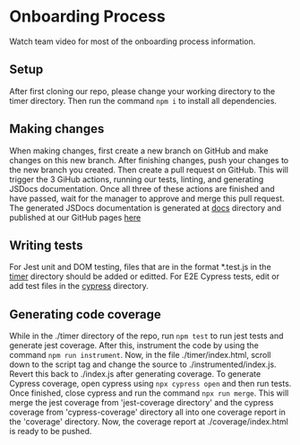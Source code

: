 # Onboarding Process

Watch team video for most of the onboarding process information. 

## Setup 
After first cloning our repo, please change your working directory to the timer directory. Then run the command `npm i` to install all dependencies. 

## Making changes
When making changes, first create a new branch on GitHub and make changes on this new branch. After finishing changes, push your changes to the new branch you created. Then create a pull request on GitHub. This will trigger the 3 GiHub actions, running our tests, linting, and generating JSDocs documentation. Once all three of these actions are finished and have passed, wait for the manager to approve and merge this pull request. The generated JSDocs documentation is generated at [docs](../docs) directory and published at our GitHub pages [here](https://calee0316.github.io/cse110-w21-group3/docs/index.html)

## Writing tests
For Jest unit and DOM testing, files that are in the format *.test.js in the [timer](../timer) directory should be added or editted. For E2E Cypress tests, edit or add test files in the [cypress](../timer/cypress) directory. 

## Generating code coverage
While in the ./timer directory of the repo, run `npm test` to run jest tests and generate jest coverage. After this, instrument the code by using the command `npm run instrument`.
Now, in the file ./timer/index.html, scroll down to the script tag and change the source to ./instrumented/index.js. Revert this back to ./index.js after generating coverage. To generate
Cypress coverage, open cypress using `npx cypress open` and then run tests. Once finished, close cypress and run the command `npx run merge`. This will merge the jest
coverage from 'jest-coverage directory' and the cypress coverage from 'cypress-coverage' directory all into one coverage report in the 'coverage' directory. Now, the coverage
report at ./coverage/index.html is ready to be pushed. 

